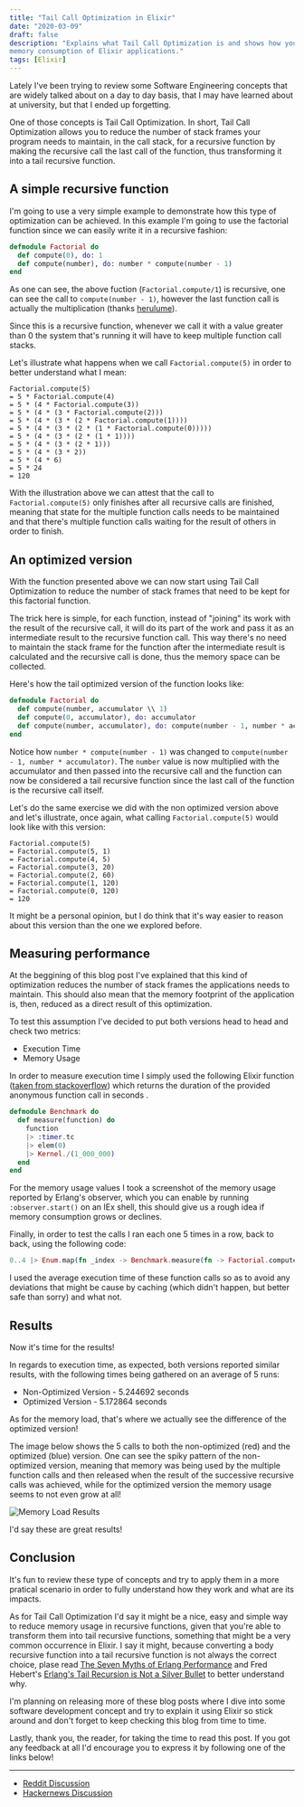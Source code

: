 ```yaml
---
title: "Tail Call Optimization in Elixir"
date: "2020-03-09"
draft: false
description: "Explains what Tail Call Optimization is and shows how you can use it to reduce the
memory consumption of Elixir applications."
tags: [Elixir]
---
```


Lately I've been trying to review some Software Engineering concepts that are widely talked
about on a day to day basis, that I may have learned about at university, but that I ended up
forgetting.

One of those concepts is Tail Call Optimization. In short, Tail Call Optimization allows you to
reduce the number of stack frames your program needs to maintain, in the call stack, for a
recursive function by making the recursive call the last call of the function, thus transforming it
into a tail recursive function.

## A simple recursive function

I'm going to use a very simple example to demonstrate how this type of optimization can be achieved.
In this example I'm going to use the factorial function since we can easily write it in a recursive
fashion:

```elixir
defmodule Factorial do
  def compute(0), do: 1
  def compute(number), do: number * compute(number - 1)
end
```

As one can see, the above fuction (`Factorial.compute/1`) is recursive, one can see the call to
`compute(number - 1)`, however the last function call is actually the multiplication (thanks
[herulume](https://twitter.com/herulume)).

Since this is a recursive function, whenever we call it with a value greater than 0 the system
that's running it will have to keep multiple function call stacks.

Let's illustrate what happens when we call `Factorial.compute(5)` in order to better understand
what I mean:

```
Factorial.compute(5)
= 5 * Factorial.compute(4)
= 5 * (4 * Factorial.compute(3))
= 5 * (4 * (3 * Factorial.compute(2)))
= 5 * (4 * (3 * (2 * Factorial.compute(1))))
= 5 * (4 * (3 * (2 * (1 * Factorial.compute(0)))))
= 5 * (4 * (3 * (2 * (1 * 1))))
= 5 * (4 * (3 * (2 * 1)))
= 5 * (4 * (3 * 2))
= 5 * (4 * 6)
= 5 * 24
= 120
```

With the illustration above we can attest that the call to `Factorial.compute(5)` only finishes
after all recursive calls are finished, meaning that state for the multiple function calls needs to
be maintained and that there's multiple function calls waiting for the result of others in
order to finish.

## An optimized version

With the function presented above we can now start using Tail Call Optimization to reduce the
number of stack frames that need to be kept for this factorial function.

The trick here is simple, for each function, instead of "joining" its work with the result of the
recursive call, it will do its part of the work and pass it as an intermediate result to the
recursive function call. This way there's no need to maintain the stack frame for the function after
the intermediate result is calculated and the recursive call is done, thus the memory space can be
collected.

Here's how the tail optimized version of the function looks like:

```elixir
defmodule Factorial do
  def compute(number, accumulator \\ 1)
  def compute(0, accumulator), do: accumulator
  def compute(number, accumulator), do: compute(number - 1, number * accumulator)
end
```

Notice how `number * compute(number - 1)` was changed to `compute(number - 1, number *
accumulator)`. The `number` value is now multiplied with the accumulator and then passed into the
recursive call and the function can now be considered a tail recursive function since the last call
of the function is the recursive call itself.

Let's do the same exercise we did with the non optimized version above and let's illustrate,
once again, what calling `Factorial.compute(5)` would look like with this version:

```
Factorial.compute(5)
= Factorial.compute(5, 1)
= Factorial.compute(4, 5)
= Factorial.compute(3, 20)
= Factorial.compute(2, 60)
= Factorial.compute(1, 120)
= Factorial.compute(0, 120)
= 120
```

It might be a personal opinion, but I do think that it's way easier to reason about this version
than the one we explored before.

## Measuring performance

At the beggining of this blog post I've explained that this kind of optimization reduces the number
of stack frames the applications needs to maintain. This should also mean that the memory footprint
of the application is, then, reduced as a direct result of this optimization.

To test this assumption I've decided to put both versions head to head and check two metrics:

* Execution Time
* Memory Usage

In order to measure execution time I simply used the following Elixir function
([taken from stackoverflow](https://stackoverflow.com/a/29674651)) which returns the duration of the
provided anonymous function call in seconds .

```elixir
defmodule Benchmark do
  def measure(function) do
    function
    |> :timer.tc
    |> elem(0)
    |> Kernel./(1_000_000)
  end
end
```

For the memory usage values I took a screenshot of the memory usage reported by Erlang's observer,
which you can enable by running `:observer.start()` on an IEx shell, this should give us a rough
idea if memory consumption grows or declines.

Finally, in order to test the calls I ran each one 5 times in a row, back to back, using the
following code:

```elixir
0..4 |> Enum.map(fn _index -> Benchmark.measure(fn -> Factorial.compute(100_000) end) end)
```

I used the average execution time of these function calls so as to avoid any deviations that might
be cause by caching (which didn't happen, but better safe than sorry) and what not.

## Results

Now it's time for the results!

In regards to execution time, as expected, both versions reported similar results, with the
following times being gathered on an average of 5 runs:

* Non-Optimized Version - 5.244692 seconds
* Optimized Version - 5.172864 seconds

As for the memory load, that's where we actually see the difference of the optimized version!

The image below shows the 5 calls to both the non-optimized (red) and the optimized (blue) version.
One can see the spiky pattern of the non-optimized version, meaning that memory was being used by
the multiple function calls and then released when the result of the successive recursive calls was
achieved, while for the optimized version the memory usage seems to not even grow at all!

![Memory Load Results](/images/tail_call_optimization_results.png)

I'd say these are great results!

## Conclusion

It's fun to review these type of concepts and try to apply them in a more pratical scenario in order
to fully understand how they work and what are its impacts.

As for Tail Call Optimization I'd say it might be a nice, easy and simple way to reduce memory usage
in recursive functions, given that you're able to transform them into tail recursive functions,
something that might be a very common occurrence in Elixir. I say it might, because converting a
body recursive function into a tail recursive function is not always the correct choice, plase read
[The Seven Myths of Erlang Performance](http://erlang.org/doc/efficiency_guide/myths.html) and Fred
Hebert's [Erlang's Tail Recursion is Not a Silver
Bullet](https://ferd.ca/erlang-s-tail-recursion-is-not-a-silver-bullet.html) to better understand
why.

I'm planning on releasing more of these blog posts where I dive into some software
development concept and try to explain it using Elixir so stick around and don't forget to keep
checking this blog from time to time.

Lastly, thank you, the reader, for taking the time to read this post. If you got any feedback at
all I'd encourage you to express it by following one of the links below!

---

* [Reddit Discussion](https://www.reddit.com/r/elixir/comments/g4uemu/tail_call_optimization_in_elixir/)
* [Hackernews Discussion](https://news.ycombinator.com/item?id=22924404)
